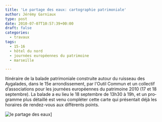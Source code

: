 ```yaml
---
title: 'Le partage des eaux: cartographie patrimoniale'
author: Jérémy Garniaux
type: post
date: 2010-07-07T10:57:39+00:00
draft: false
categories:
  - travaux
tags:
  - 15-16
  - hôtel du nord
  - journées européennes du patrimoine
  - marseille

---
```


Itinéraire de la balade pat­ri­mo­ni­ale con­stru­ite autour du ruis­seau des Aygalades, dans le 15e arrondisse­ment, par l'Out­il Com­mun et un col­lec­tif d’as­so­ci­a­tions pour les journées européennes du pat­ri­moine 2010 (17 et 18 sep­tem­bre). La balade a eu lieu le 18 sep­tem­bre de 13h30 à 19h, et un pro­gramme plus détail­lé est venu com­pléter cette carte qui présen­tait déjà les horaires de ren­dez-vous aux dif­férents points.

![le partage des eaux](albums/carnet/carte-journees-du-patrimoine-20101.png)]